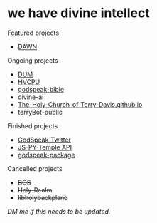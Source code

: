 # we have divine intellect

Featured projects
- <a href="https://github.com/The-Holy-Church-of-Terry-Davis/DAWN">DAWN</a>

Ongoing projects
- <a href="https://github.com/The-Holy-Church-of-Terry-Davis/DUM">DUM</a>
- <a href="https://github.com/The-Holy-Church-of-Terry-Davis/HVCPU">HVCPU</a>
- <a href="https://github.com/The-Holy-Church-of-Terry-Davis/godspeak-bible">godspeak-bible</a>
- divine-ai
- <a href="https://github.com/The-Holy-Church-of-Terry-Davis/The-Holy-Church-of-Terry-Davis.github.io">The-Holy-Church-of-Terry-Davis.github.io</a>
- terryBot-public

Finished projects
- <a href="https://github.com/The-Holy-Church-of-Terry-Davis/GodSpeak-Twitter">GodSpeak-Twitter</a>
- <a href="https://github.com/The-Holy-Church-of-Terry-Davis/JS-PY-Temple-API">JS-PY-Temple API</a>
- <a href="https://github.com/The-Holy-Church-of-Terry-Davis/godspeak-package">godspeak-package</a>

Cancelled projects
- ~~BOS~~
- ~~Holy-Realm~~
- ~~libholybackplane~~

*DM me if this needs to be updated.*
